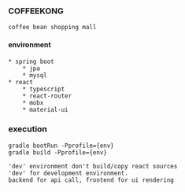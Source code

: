 ### COFFEEKONG
``` 
coffee bean shopping mall
```

#### environment
```
* spring boot 
    * jpa
    * mysql
* react
    * typescript 
    * react-router
    * mobx
    * material-ui
```

### execution
```
gradle bootRun -Pprofile={env}
gradle build -Pprofile={env}

'dev' environment don't build/copy react sources
'dev' for development environment. 
backend for api call, frontend for ui rendering
```
